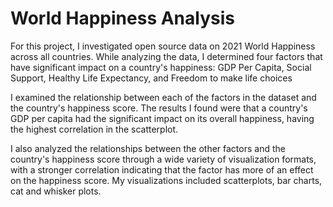 # World Happiness Analysis
For this project, I investigated open source data on 2021 World Happiness across all countries. While analyzing the data, I determined four factors that have significant impact on a country's happiness: GDP Per Capita, Social Support, Healthy Life Expectancy, and Freedom to make life choices

I examined the relationship between each of the factors in the dataset and the country's happiness score. The results I found were that a country's GDP per capita had the significant impact on its overall happiness, having the highest correlation in the scatterplot.

I also analyzed the relationships between the other factors and the country's happiness score through a wide variety of visualization formats, with a stronger correlation indicating that the factor has more of an effect on the happiness score. My visualizations included scatterplots, bar charts, cat and whisker plots.

